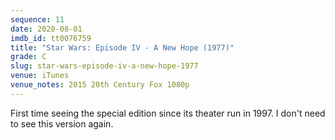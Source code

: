 ```yaml
---
sequence: 11
date: 2020-08-01
imdb_id: tt0076759
title: "Star Wars: Episode IV - A New Hope (1977)"
grade: C
slug: star-wars-episode-iv-a-new-hope-1977
venue: iTunes
venue_notes: 2015 20th Century Fox 1080p
---
```


First time seeing the special edition since its theater run in 1997. I don't
need to see this version again.
